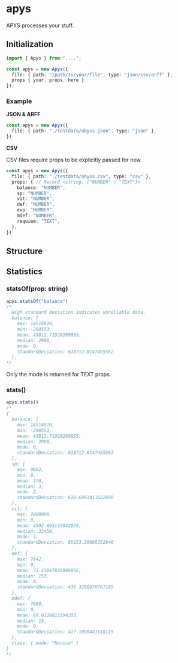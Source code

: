 # apys
APYS processes your stuff.

## Initialization
```ts
import { Apys } from "....";

const apys = new Apys({
  file: { path: "/path/to/your/file", type: "json/csv/arff" },
  props { your, props, here }
});
```

### Example

**JSON & ARFF**

```ts
const apys = new Apys({
  file: { path: "./testdata/abyss.json", type: "json" },
})

```

**CSV**

CSV files require props to be explicitly passed for now.

```ts
const apys = new Apys({
  file: { path: "./testdata/abyss.csv", type: "csv" },
  props: { // Record <string, {"NUMBER" | "TEXT"}>
    balance: "NUMBER",
    sp: "NUMBER",
    vit: "NUMBER",
    def: "NUMBER",
    exp: "NUMBER",
    mdef: "NUMBER",
    requiem: "TEXT",
  },
})

```

## Structure


## Statistics

### statsOf(prop: string)
```ts
apys.statsOf("balance")
/*
  High standard deviation indicates unreliable data.
  balance: {
    max: 14514820,
    min: -298553,
    mean: 43812.71920289855,
    median: 2988,
    mode: 0,
    standardDeviation: 618712.8147455562
  },
*/
```

Only the mode is returned for TEXT props.

### stats()
```ts
apys.stats()
/*
{
  balance: {
    max: 14514820,
    min: -298553,
    mean: 43812.71920289855,
    median: 2988,
    mode: 0,
    standardDeviation: 618712.8147455562
  },
  sp: {
    max: 9002,
    min: 0,
    mean: 170,
    median: 3,
    mode: 2,
    standardDeviation: 610.6991411622698
  },
  vit: {
    max: 2000000,
    min: 0,
    mean: 4392.893115942029,
    median: 32458,
    mode: 3,
    standardDeviation: 85153.30005352046
  },
  def: {
    max: 7642,
    min: 0,
    mean: 73.41847826086956,
    median: 153,
    mode: 0,
    standardDeviation: 436.3290070767185
  },
  mdef: {
    max: 7680,
    min: 0,
    mean: 69.0126811594203,
    median: 15,
    mode: 0,
    standardDeviation: 417.1890441616115
  },
  class: { mode: "Novice" }
}
*/
```